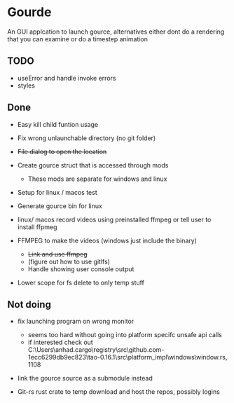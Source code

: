 # Gourde
An GUI applcation to launch gource, alternatives either dont do a rendering that you can examine or do a timestep animation

## TODO
- useError and handle invoke errors 
- styles

## Done
- Easy kill child funtion usage
- Fix wrong unlaunchable directory (no git folder)
- ~~File dialog to open the location~~
- Create gource struct that is accessed through mods
    - These mods are separate for windows and linux 

- Setup for linux / macos test

- Generate gource bin for linux
- linux/ macos record videos using preinstalled ffmpeg or tell user to install ffpmeg

- FFMPEG to make the videos (windows just include the binary) 
    - ~~Link and use ffmpeg~~
    - (figure out how to use gitlfs)
    - Handle showing user console output

- Lower scope for fs delete to only temp stuff

## Not doing 
- fix launching program on wrong monitor 
    - seems too hard without going into platform specifc unsafe api calls
    - if interested check out C:\Users\anhad\.cargo\registry\src\github.com-1ecc6299db9ec823\tao-0.16.1\src\platform_impl\windows\window.rs, 1108


- link the gource source as a submodule instead 
- Git-rs rust crate to temp download and host the repos, possibly logins
